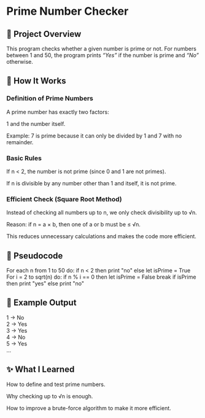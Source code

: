 # Prime Number Checker
## 📌 Project Overview

This program checks whether a given number is prime or not. For numbers between 1 and 50, the program prints *“Yes”* if the number is prime and *“No”* otherwise.

## 🧠 How It Works

### Definition of Prime Numbers

A prime number has exactly two factors:

1 and the number itself.

Example: 7 is prime because it can only be divided by 1 and 7 with no remainder.

### Basic Rules

If n < 2, the number is not prime (since 0 and 1 are not primes).

If n is divisible by any number other than 1 and itself, it is not prime.

### Efficient Check (Square Root Method)

Instead of checking all numbers up to n, we only check divisibility up to √n.

Reason: if n = a × b, then one of a or b must be ≤ √n.

This reduces unnecessary calculations and makes the code more efficient.

## 🔄 Pseudocode
For each n from 1 to 50 do:
    if n < 2 then 
        print "no"
    else
        let isPrime = True
        For i = 2 to sqrt(n) do:
            if n % i == 0 then
                let isPrime = False
                break
        if isPrime then
            print "yes"
        else
            print "no"

## 🚀 Example Output
1 → No  
2 → Yes  
3 → Yes  
4 → No  
5 → Yes  
...  

## ✨ What I Learned

How to define and test prime numbers.

Why checking up to √n is enough.

How to improve a brute-force algorithm to make it more efficient.
